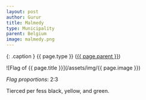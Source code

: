 ```yaml
---
layout: post
author: Gurur
title: Malmedy
type: Municipality
parent: Belgium
image: malmedy.png
---
```

{: .caption }
{{ page.type }} ([{{ page.parent }}](/2019/03/14/belgium.html))

![Flag of {{ page.title }}](/assets/img/{{ page.image }})

*Flag proportions*: 2:3

Tierced per fess black, yellow, and green.